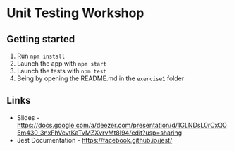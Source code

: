 # Unit Testing Workshop

## Getting started

1. Run `npm install`
2. Launch the app with `npm start`
3. Launch the tests with `npm test`
4. Being by opening the README.md in the `exercise1` folder 

## Links

* Slides - https://docs.google.com/a/deezer.com/presentation/d/1GLNDsL0rCxQ05m430_3nxFhVcvtKaTvMZXvrvMt8I94/edit?usp=sharing
* Jest Documentation - https://facebook.github.io/jest/

